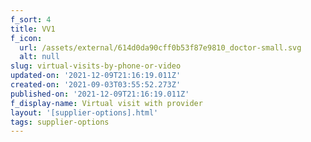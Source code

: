 ```yaml
---
f_sort: 4
title: VV1
f_icon:
  url: /assets/external/614d0da90cff0b53f87e9810_doctor-small.svg
  alt: null
slug: virtual-visits-by-phone-or-video
updated-on: '2021-12-09T21:16:19.011Z'
created-on: '2021-09-03T03:55:52.273Z'
published-on: '2021-12-09T21:16:19.011Z'
f_display-name: Virtual visit with provider
layout: '[supplier-options].html'
tags: supplier-options
---
```



